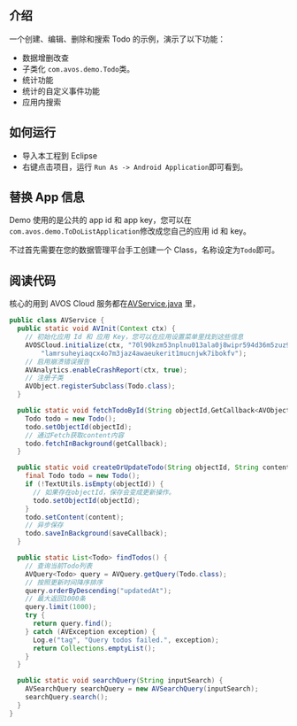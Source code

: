 ## 介绍

一个创建、编辑、删除和搜索 Todo 的示例，演示了以下功能：

* 数据增删改查
* 子类化 `com.avos.demo.Todo`类。
* 统计功能
* 统计的自定义事件功能
* 应用内搜索

## 如何运行

* 导入本工程到 Eclipse
* 右键点击项目，运行 `Run As -> Android Application`即可看到。

## 替换 App 信息

Demo 使用的是公共的 app id 和 app key，您可以在`com.avos.demo.ToDoListApplication`修改成您自己的应用 id 和 key。

不过首先需要在您的数据管理平台手工创建一个 Class，名称设定为`Todo`即可。

## 阅读代码 

核心的用到 AVOS Cloud 服务都在[AVService.java](https://github.com/avoscloud/Android-SDK-demos/blob/master/AVOSCloud-Todo/src/com/avos/demo/AVService.java) 里，

```java
public class AVService {
  public static void AVInit(Context ctx) {
    // 初始化应用 Id 和 应用 Key，您可以在应用设置菜单里找到这些信息
    AVOSCloud.initialize(ctx, "70l90kzm53nplnu013ala0j8wipr594d36m5zuz94ukvmh5s",
        "lamrsuheyiaqcx4o7m3jaz4awaeukerit1mucnjwk7ibokfv");
    // 启用崩溃错误报告
    AVAnalytics.enableCrashReport(ctx, true);
    // 注册子类
    AVObject.registerSubclass(Todo.class);
  }

  public static void fetchTodoById(String objectId,GetCallback<AVObject> getCallback) {
    Todo todo = new Todo();
    todo.setObjectId(objectId);
    // 通过Fetch获取content内容
    todo.fetchInBackground(getCallback);
  }

  public static void createOrUpdateTodo(String objectId, String content, SaveCallback saveCallback) {
    final Todo todo = new Todo();
    if (!TextUtils.isEmpty(objectId)) {
      // 如果存在objectId，保存会变成更新操作。
      todo.setObjectId(objectId);
    }
    todo.setContent(content);
    // 异步保存
    todo.saveInBackground(saveCallback);
  }

  public static List<Todo> findTodos() {
    // 查询当前Todo列表
    AVQuery<Todo> query = AVQuery.getQuery(Todo.class);
    // 按照更新时间降序排序
    query.orderByDescending("updatedAt");
    // 最大返回1000条
    query.limit(1000);
    try {
      return query.find();
    } catch (AVException exception) {
      Log.e("tag", "Query todos failed.", exception);
      return Collections.emptyList();
    }
  }

  public static void searchQuery(String inputSearch) {
    AVSearchQuery searchQuery = new AVSearchQuery(inputSearch);
    searchQuery.search();
  }
}
```
